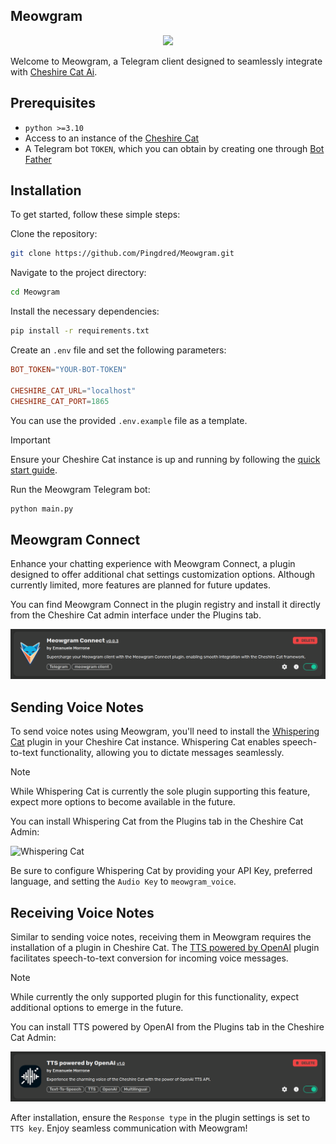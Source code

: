 ## Meowgram

<p align="center">
  <img src="https://raw.githubusercontent.com/Pingdred/Meowgram/main/logo.png"/>
</p>

Welcome to Meowgram, a Telegram client designed to seamlessly integrate with [Cheshire Cat Ai](https://cheshirecat.ai/).

## Prerequisites

- `python >=3.10`
- Access to an instance of the [Cheshire Cat](https://github.com/cheshire-cat-ai/core#quickstart)
- A Telegram bot `TOKEN`, which you can obtain by creating one through [Bot Father](https://core.telegram.org/bots/features#creating-a-new-bot)

## Installation

To get started, follow these simple steps:

Clone the repository:

  ```bash
  git clone https://github.com/Pingdred/Meowgram.git
  ```

Navigate to the project directory:

  ```bash
  cd Meowgram
  ```

Install the necessary dependencies:

```bash
pip install -r requirements.txt
```

Create an `.env` file and set the following parameters:

```toml
BOT_TOKEN="YOUR-BOT-TOKEN"

CHESHIRE_CAT_URL="localhost"
CHESHIRE_CAT_PORT=1865
```

You can use the provided `.env.example` file as a template.

> [!IMPORTANT]
> Ensure your Cheshire Cat instance is up and running by following the [quick start guide](https://github.com/cheshire-cat-ai/core#quickstart).

Run the Meowgram Telegram bot:

```bash
python main.py
```

## Meowgram Connect

Enhance your chatting experience with Meowgram Connect, a plugin designed to offer additional chat settings customization options. Although currently limited, more features are planned for future updates.

You can find Meowgram Connect in the plugin registry and install it directly from the Cheshire Cat admin interface under the Plugins tab.

![Meowgram Connect](<Screenshot from 2024-05-13 15-46-05.png>)

## Sending Voice Notes

To send voice notes using Meowgram, you'll need to install the [Whispering Cat](https://github.com/Furrmidable-Crew/Whispering_Cat) plugin in your Cheshire Cat instance. Whispering Cat enables speech-to-text functionality, allowing you to dictate messages seamlessly.

> [!Note]
> While Whispering Cat is currently the sole plugin supporting this feature, expect more options to become available in the future.

You can install Whispering Cat from the Plugins tab in the Cheshire Cat Admin:

![Whispering Cat](https://github.com/Pingdred/Meowgram/assets/67059270/ff652354-0e9e-4505-b307-6af90d56d0cf)

Be sure to configure Whispering Cat by providing your API Key, preferred language, and setting the `Audio Key` to `meowgram_voice`.

## Receiving Voice Notes

Similar to sending voice notes, receiving them in Meowgram requires the installation of a plugin in Cheshire Cat. The [TTS powered by OpenAI](https://github.com/Pingdred/openai-tts) plugin facilitates speech-to-text conversion for incoming voice messages.

> [!Note]
> While currently the only supported plugin for this functionality, expect additional options to emerge in the future.

You can install TTS powered by OpenAI from the Plugins tab in the Cheshire Cat Admin:

![TTS powered by OpenAI](<Screenshot from 2024-05-13 15-46-35.png>)

After installation, ensure the `Response type` in the plugin settings is set to `TTS key`. Enjoy seamless communication with Meowgram!

